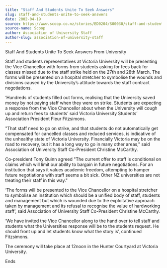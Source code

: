 ```yaml
---
title: "Staff And Students Unite To Seek Answers"
slug: staff-and-students-unite-to-seek-answers
date: 2002-04-19
source: https://www.scoop.co.nz/stories/ED0204/S00030/staff-and-students-unite-to-seek-answers.htm
source-name: Scoop
author: Association of University Staff
author-slug: association-of-university-staff
---
```


<p>Staff And Students Unite To Seek Answers From
University</p>

<p>Staff and students representatives at Victoria
University will be presenting the Vice Chancellor with forms
from students asking for fees back for classes missed due to
the staff strike held on the 27th and 28th March.  The forms
will be presented on a hospital stretcher to symbolise the
wounds and divisions caused by the University’s attitude
towards the staff contract negotiations.</p>

<p>‘Hundreds of
students filled out forms, realising that the University
saved money by not paying staff when they were on strike. 
Students are expecting a response from the Vice Chancellor
about when the University will cough up and return fees to
students’ said Victoria University Students’ Association
President Fleur Fitzsimons.</p>

<p>"That staff need to go on
strike, and that students do not automatically get
compensated for cancelled classes and reduced services, is
indicative of the unhealthy state of Victoria University. 
Financially Victoria may be on the road to recovery, but it
has a long way to go in many other areas," said Association
of University Staff Co-President Christine
McCarthy.</p>

<p>Co-president Tony Quinn agreed "The current
offer to staff is conditional on claims which will limit our
ability to bargain in future negotiations.  For an
institution that says it values academic freedom, attempting
to hamper future negotiations with staff seems a bit sick. 
Other NZ universities are not treating their staff in this
way."</p>

<p>‘The forms will be presented to the Vice Chancellor
on a hospital stretcher to symbolise an institution which
should be a unified body of staff, students and management
but which is wounded due to the exploitative approach taken
by management and its refusal to recognise the value of
hardworking staff’, said Association of University Staff
Co-President Christine McCarthy.</p>

<p>‘We have invited the Vice
Chancellor along to the hand over to tell staff and students
what the Universities response will be to the students
request.  He should front up and let students know what the
story is’, continued Fitzsimons.</p>

<p>The ceremony will take
place at 12noon in the Hunter Courtyard at Victoria
University.</p>

<p>Ends<p>




<!--


